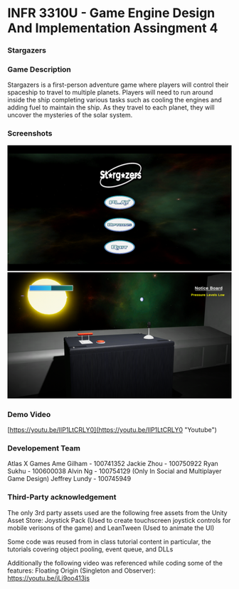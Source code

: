 # INFR 3310U - Game Engine Design And Implementation Assingment 4

###  Stargazers


### Game Description

Stargazers is a first-person adventure game where players will control their spaceship 
to travel to multiple planets. Players will need to run around inside the ship completing 
various tasks such as cooling the engines and adding fuel to maintain the ship. As they
travel to each planet, they will uncover the mysteries of the solar system.

### Screenshots

![Menu](Images/Menu.png)
![Game](Images/Game.png)

### Demo Video

[https://youtu.be/IlP1LtCRLY0](https://youtu.be/IlP1LtCRLY0 "Youtube")

### Developement Team

Atlas X Games
Ame Gilham - 100741352
Jackie Zhou - 100750922
Ryan Sukhu - 100600038
Alvin Ng - 100754129
(Only In Social and Multiplayer Game Design) Jeffrey Lundy - 100745949

### Third-Party acknowledgement

The only 3rd party assets used are the following free assets from the Unity Asset Store:
Joystick Pack (Used to create touchscreen joystick controls for mobile verisons of the game)
and LeanTween (Used to animate the UI)

Some code was reused from in class tutorial content in particular, the tutorials
covering object pooling, event queue, and DLLs

Additionally the following video was referenced 
while coding some of the features:
Floating Origin (Singleton and Observer): https://youtu.be/jLi9oo413js
